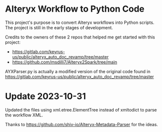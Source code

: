 # Alteryx Workflow to Python Code

This project's purpose is to convert Alteryx workflows into Python scripts. The project is still in the early stages of development.

Credits to the owners of these 2 repos that helped me get started with this project:

- https://gitlab.com/keyrus-us/public/alteryx_auto_doc_revamp/tree/master
- https://github.com/msdilli7/Alteryx2Spark/tree/main

AYXParser.py is actually a modified version of the original code found in https://gitlab.com/keyrus-us/public/alteryx_auto_doc_revamp/tree/master


# Update 2023-10-31

Updated the files using xml.etree.ElementTree instead of xmltodict to parse the workflow XML.

Thanks to https://github.com/shiv-io/Alteryx-Metadata-Parser for the ideas.